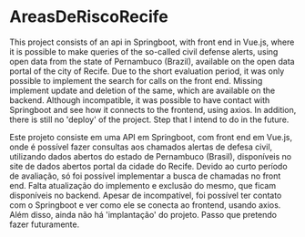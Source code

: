# AreasDeRiscoRecife
This project consists of an api in Springboot, with front end in Vue.js, where it is possible to make queries of the so-called civil defense alerts, using open data from the state of Pernambuco (Brazil), available on the open data portal of the city of Recife.
Due to the short evaluation period, it was only possible to implement the search for calls on the front end. Missing implement update and deletion of the same, which are available on the backend. Although incompatible, it was possible to have contact with Springboot and see how it connects to the frontend, using axios. In addition, there is still no 'deploy' of the project. Step that I intend to do in the future.

Este projeto consiste em uma API em Springboot, com front end em Vue.js, onde é possível fazer consultas aos chamados alertas de defesa civil, utilizando dados abertos do estado de Pernambuco (Brasil), disponíveis no site de dados abertos portal da cidade do Recife.
Devido ao curto período de avaliação, só foi possível implementar a busca de chamadas no front end. Falta atualização do implemento e exclusão do mesmo, que ficam disponíveis no backend. Apesar de incompatível, foi possível ter contato com o Springboot e ver como ele se conecta ao frontend, usando axios. Além disso, ainda não há 'implantação' do projeto. Passo que pretendo fazer futuramente.
